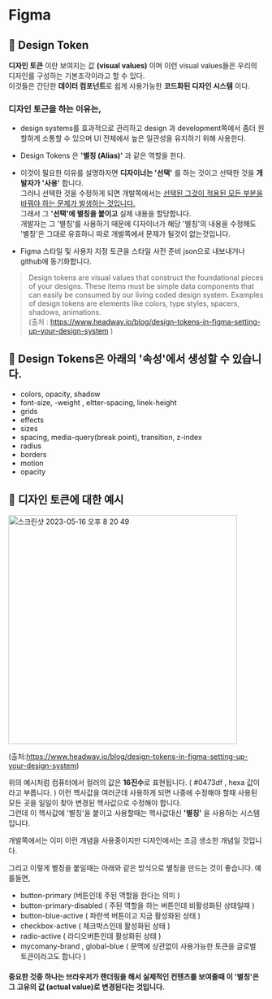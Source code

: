 # Figma
## 🍑 Design Token 

**디자인 토큰**  이란 보여지는 값 **(visual values)** 이며 이런 visual values들은 우리의 디자인를 구성하는 기본조각이라고 할 수 있다.  
이것들은 간단한 **데이터 컴포넌트**로 쉽게 사용가능한 **코드화된 디자인 시스템** 이다. 

### 디자인 토근을 하는 이유는, 

- design systems를 효과적으로 관리하고 design 과 development쪽에서 좀더 원할하게 소통할 수 있으며 UI 전체에서 높은 일관성을 유지하기 위해 사용한다.  
- Design Tokens 은 **'별칭 (Alias)'** 과 같은 역할을 한다.
- 이것이 필요한 이유를 설명하자면 **디자이너는 '선택'** 를 하는 것이고 선택한 것을 **개발자가 '사용'** 합니다.   
  그러니 선택한 것을 수정하게 되면 개발쪽에서는 <ins>선택된 그것이 적용된 모든 부분을 바꿔야 하는 문제가 발생하는 것입니다.</ins>  
  그래서 그 **'선택'에 별칭을 붙이고** 실제 내용을 할당합니다.  
  개발자는 그 '별칭'를 사용하기 때문에 디자이너가 해당 '별칭'의 내용을 수정해도 '별칭'은 그대로 유효하니 따로 개발쪽에서 문제가 될것이 없는것입니다. 


- Figma 스타일 및 사용자 지정 토큰을 스타일 사전 준비 json으로 내보내거나 github에 동기화합니다.



> Design tokens are visual values that construct the foundational pieces of your designs. These items must be simple data components that can easily be consumed by our living coded design system. Examples of design tokens are elements like colors, type styles, spacers, shadows, animations.    
> (출처 : https://www.headway.io/blog/design-tokens-in-figma-setting-up-your-design-system )

## 🍑 Design Tokens은 아래의 '속성'에서 생성할 수 있습니다.

- colors, opacity, shadow
- font-size, -weight , eltter-spacing, linek-height
- grids
- effects
- sizes
- spacing, media-query(break point), transition, z-index
- radius
- borders
- motion
- opacity

## 🍑 디자인 토큰에 대한 예시 
<img width="450" alt="스크린샷 2023-05-16 오후 8 20 49" src="https://github.com/PhoebeYoon/Figma/assets/48478079/ae74623b-9d16-4dd3-98af-e122f533738d">  

(출처:https://www.headway.io/blog/design-tokens-in-figma-setting-up-your-design-system)   

위의 예시처럼 컴퓨터에서 컬러의 값은 **16진수**로 표현됩니다. ( #0473df , hexa 값이라고 부릅니다. ) 이런 헥사값을 여러군데 사용하게 되면 나중에 수정해야 할때 사용된 모든 곳을 일일이 찾아 변경된 헥사값으로 수정해야 합니다.  
그런데 이 헥사값에 '별칭'을 붙이고 사용할때는 헥사값대신 **'별칭'** 을 사용하는 시스템입니다.   


개발쪽에서는 이미 이런 개념을 사용중이지만 디자인에서는 조금 생소한 개념일 것입니다.  


그리고 이렇게 별칭을 붙일때는 아래와 같은 방식으로 별칭을 만드는 것이 좋습니다. 예를들면,     
- button-primary (버튼인데 주된 역할을 한다는 의미 )   
- button-primary-disabled   ( 주된 역할을 하는 버튼인데 비활성화된 상태일때 )   
- button-blue-active  ( 파란색 버튼이고 지금 활성화된 상태 )   
- checkbox-active  ( 체크박스인데 활성화된 상태  )   
- radio-active ( 라디오버튼인데 활성화된 상태 )   
- mycomany-brand , global-blue ( 문맥에  상관없이 사용가능한 토큰을 글로벌 토큰이라고도 합니다 )   
#### 중요한 것중 하나는 브라우저가 랜더링을 해서 실제적인 컨텐츠를 보여줄때 이 '별칭'은 그 고유의 값 (actual value)로 변경된다는 것입니다. 


